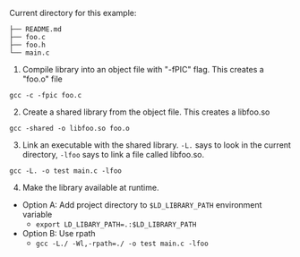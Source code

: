 Current directory for this example:
```
├── README.md
├── foo.c
├── foo.h
└── main.c
```

1. Compile library into an object file with "-fPIC" flag. This creates a "foo.o" file
```
gcc -c -fpic foo.c
```

2. Create a shared library from the object file. This creates a libfoo.so
```
gcc -shared -o libfoo.so foo.o
```

3. Link an executable with the shared library. `-L.` says to look in the current directory,
`-lfoo` says to link a file called libfoo.so.
```
gcc -L. -o test main.c -lfoo
```

4. Make the library available at runtime.
- Option A: Add project directory to `$LD_LIBRARY_PATH` environment variable
    - `export LD_LIBARY_PATH=.:$LD_LIBRARY_PATH`
- Option B: Use rpath
    - `gcc -L./ -Wl,-rpath=./ -o test main.c -lfoo`
